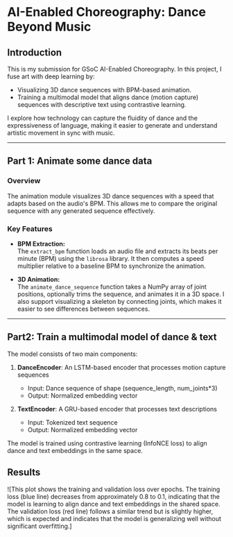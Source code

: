 # AI-Enabled Choreography: Dance Beyond Music

## Introduction
This is my submission for GSoC AI-Enabled Choreography. In this project, I fuse art with deep learning by:
- Visualizing 3D dance sequences with BPM-based animation.
- Training a multimodal model that aligns dance (motion capture) sequences with descriptive text using contrastive learning.

I explore how technology can capture the fluidity of dance and the expressiveness of language, making it easier to generate and understand artistic movement in sync with music.

---

## Part 1: Animate some dance data

### Overview
The animation module visualizes 3D dance sequences with a speed that adapts based on the audio's BPM. This allows me to compare the original sequence with any generated sequence effectively.

### Key Features
- **BPM Extraction:**  
  The `extract_bpm` function loads an audio file and extracts its beats per minute (BPM) using the `librosa` library. It then computes a speed multiplier relative to a baseline BPM to synchronize the animation.

- **3D Animation:**  
  The `animate_dance_sequence` function takes a NumPy array of joint positions, optionally trims the sequence, and animates it in a 3D space. I also support visualizing a skeleton by connecting joints, which makes it easier to see differences between sequences.

---

## Part2: Train a multimodal model of dance & text

The model consists of two main components:

1. **DanceEncoder**: An LSTM-based encoder that processes motion capture sequences
   - Input: Dance sequence of shape (sequence_length, num_joints*3)
   - Output: Normalized embedding vector

2. **TextEncoder**: A GRU-based encoder that processes text descriptions
   - Input: Tokenized text sequence
   - Output: Normalized embedding vector

The model is trained using contrastive learning (InfoNCE loss) to align dance and text embeddings in the same space.

## Results

![This plot shows the training and validation loss over epochs. The training loss (blue line) decreases from approximately 0.8 to 0.1, indicating that the model is learning to align dance and text embeddings in the shared space. The validation loss (red line) follows a similar trend but is slightly higher, which is expected and indicates that the model is generalizing well without significant overfitting.]
